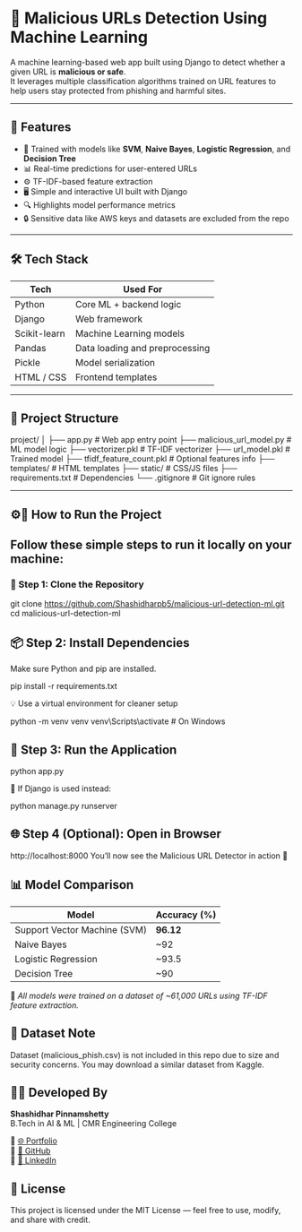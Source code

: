 # 🔐 Malicious URLs Detection Using Machine Learning

A machine learning-based web app built using Django to detect whether a given URL is **malicious or safe**.  
It leverages multiple classification algorithms trained on URL features to help users stay protected from phishing and harmful sites.

---

## 🚀 Features

- 🧠 Trained with models like **SVM**, **Naive Bayes**, **Logistic Regression**, and **Decision Tree**  
- 📊 Real-time predictions for user-entered URLs  
- ⚙️ TF-IDF-based feature extraction  
- 🖥️ Simple and interactive UI built with Django  
- 🔍 Highlights model performance metrics  
- 🔒 Sensitive data like AWS keys and datasets are excluded from the repo  

---

## 🛠️ Tech Stack

| Tech          | Used For                       |
|---------------|--------------------------------|
| Python        | Core ML + backend logic        |
| Django        | Web framework                  |
| Scikit-learn  | Machine Learning models        |
| Pandas        | Data loading and preprocessing |
| Pickle        | Model serialization            |
| HTML / CSS    | Frontend templates             |

---

## 📁 Project Structure

project/
│
├── app.py # Web app entry point
├── malicious_url_model.py # ML model logic
├── vectorizer.pkl # TF-IDF vectorizer
├── url_model.pkl # Trained model
├── tfidf_feature_count.pkl # Optional features info
├── templates/ # HTML templates
├── static/ # CSS/JS files
├── requirements.txt # Dependencies
└── .gitignore # Git ignore rules

---

## ⚙️🚀 How to Run the Project

## Follow these simple steps to run it locally on your machine:


### 🧩 Step 1: Clone the Repository


git clone https://github.com/Shashidharpb5/malicious-url-detection-ml.git
cd malicious-url-detection-ml

## 📦 Step 2: Install Dependencies
Make sure Python and pip are installed.

pip install -r requirements.txt

💡 Use a virtual environment for cleaner setup


python -m venv venv
venv\Scripts\activate  # On Windows

## 🚦 Step 3: Run the Application

python app.py

📝 If Django is used instead:


python manage.py runserver

## 🌐 Step 4 (Optional): Open in Browser

http://localhost:8000
You’ll now see the Malicious URL Detector in action 🚀

## 📊 Model Comparison

| Model               | Accuracy (%) |
|---------------------|--------------|
| Support Vector Machine (SVM) | **96.12**       |
| Naive Bayes         | ~92          |
| Logistic Regression | ~93.5        |
| Decision Tree       | ~90          |

🧠 *All models were trained on a dataset of ~61,000 URLs using TF-IDF feature extraction.*


## 📁 Dataset Note

Dataset (malicious_phish.csv) is not included in this repo due to size and security concerns.
You may download a similar dataset from Kaggle.


## 🧑‍💻 Developed By

**Shashidhar Pinnamshetty**  
B.Tech in AI & ML | CMR Engineering College

🔗 [🌐 Portfolio](https://shashidharpb5.github.io)  
🔗 [🐙 GitHub](https://github.com/shashidharpb5)  
🔗 [💼 LinkedIn](https://linkedin.com/in/shashidharpb5)


## 📄 License
This project is licensed under the MIT License — feel free to use, modify, and share with credit.